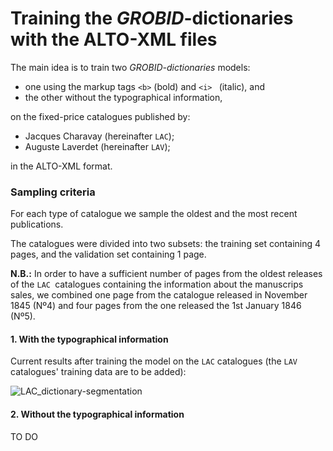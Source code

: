 # Training the *GROBID*-dictionaries with the ALTO-XML files

The main idea is to train two _GROBID-dictionaries_ models:

* one using the markup tags `<b>` (bold) and `<i> ` (italic), and
* the other without the typographical information,

on the fixed-price catalogues published by:

* Jacques Charavay (hereinafter `LAC`);
* Auguste Laverdet (hereinafter `LAV`);

in the ALTO-XML format.

### Sampling criteria

For each type of catalogue we sample the oldest and the most recent publications.

The catalogues were divided into two subsets: the training set containing 4 pages, and the validation set containing 1 page.

**N.B.:** In order to have a sufficient number of pages from the oldest releases of the `LAC `catalogues containing the information about the manuscrips sales, we combined one page from the catalogue released in November 1845 (Nº4) and four pages from the one released the 1st January 1846 (Nº5).   

#### 1. With the typographical information

Current results after training the model on the `LAC` catalogues (the `LAV` catalogues' training data are to be added):

![LAC_dictionary-segmentation](/Users/ljudmilapetkovic/Desktop/LAC_dictionary-segmentation.png)

#### 2. Without the typographical information

TO DO